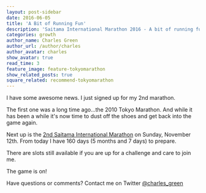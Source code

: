 ```yaml
---
layout: post-sidebar
date: 2016-06-05
title: 'A Bit of Running Fun'
description: 'Saitama International Marathon 2016 - A bit of running fun.'
categories: growth
author_name: Charles Green
author_url: /author/charles
author_avatar: charles
show_avatar: true
read_time: 3
feature_image: feature-tokyomarathon
show_related_posts: true
square_related: recommend-tokyomarathon
---
```



I have some awesome news. I just signed up for my 2nd marathon.

The first one was a long time ago...the 2010 Tokyo Marathon. And while it has been a while it's now time to dust off the shoes and get back into the game again.

Next up is the [2nd Saitama International Marathon](http://saitama-international-marathon.jp/) on Sunday, November 12th. From today I have 160 days (5 months and 7 days) to prepare.

There are slots still available if you are up for a challenge and care to join me.

The game is on!

Have questions or comments? Contact me on Twitter [@charles_green](https://twitter.com/charles_green)

